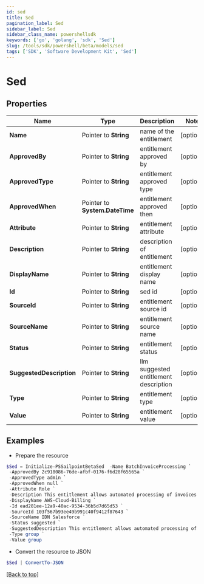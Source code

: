 ```yaml
---
id: sed
title: Sed
pagination_label: Sed
sidebar_label: Sed
sidebar_class_name: powershellsdk
keywords: ['go', 'golang', 'sdk', 'Sed'] 
slug: /tools/sdk/powershell/beta/models/sed
tags: ['SDK', 'Software Development Kit', 'Sed']
---
```



# Sed

## Properties

Name | Type | Description | Notes
------------ | ------------- | ------------- | -------------
**Name** |  Pointer to **String** | name of the entitlement | [optional] 
**ApprovedBy** |  Pointer to **String** | entitlement approved by | [optional] 
**ApprovedType** |  Pointer to **String** | entitlement approved type | [optional] 
**ApprovedWhen** |  Pointer to **System.DateTime** | entitlement approved then | [optional] 
**Attribute** |  Pointer to **String** | entitlement attribute | [optional] 
**Description** |  Pointer to **String** | description of entitlement | [optional] 
**DisplayName** |  Pointer to **String** | entitlement display name | [optional] 
**Id** |  Pointer to **String** | sed id | [optional] 
**SourceId** |  Pointer to **String** | entitlement source id | [optional] 
**SourceName** |  Pointer to **String** | entitlement source name | [optional] 
**Status** |  Pointer to **String** | entitlement status | [optional] 
**SuggestedDescription** |  Pointer to **String** | llm suggested entitlement description | [optional] 
**Type** |  Pointer to **String** | entitlement type | [optional] 
**Value** |  Pointer to **String** | entitlement value | [optional] 

## Examples

- Prepare the resource
```powershell
$Sed = Initialize-PSSailpointBetaSed  -Name BatchInvoiceProcessing `
 -ApprovedBy 2c918086-76de-afbf-0176-f6d28f65565a `
 -ApprovedType admin `
 -ApprovedWhen null `
 -Attribute Role `
 -Description This entitlement allows automated processing of invoices in batches on a scheduled basis to streamline accounts payable procedures. `
 -DisplayName AWS-Cloud-Billing `
 -Id ead281ee-12a9-40ac-9534-36b5d7d65d53 `
 -SourceId 103f567b93ee49b991c40f9412f87643 `
 -SourceName IDN Salesforce `
 -Status suggested `
 -SuggestedDescription This entitlement allows automated processing of invoices in batches on a scheduled basis to streamline accounts payable `
 -Type group `
 -Value group
```

- Convert the resource to JSON
```powershell
$Sed | ConvertTo-JSON
```


[[Back to top]](#) 

